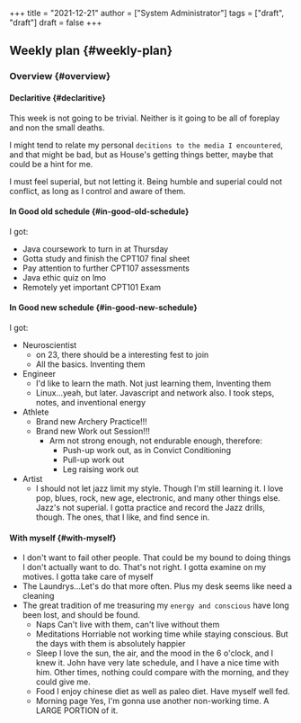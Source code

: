 +++
title = "2021-12-21"
author = ["System Administrator"]
tags = ["draft", "draft"]
draft = false
+++

## Weekly plan {#weekly-plan}


### Overview {#overview}


#### Declaritive {#declaritive}

This week is not going to be trivial. Neither is it going to be all of foreplay and non the small deaths.

I might tend to relate my personal `decitions to the media I encountered`, and that might be bad, but as House's getting things better, maybe that could be a hint for me.

I must feel superial, but not letting it. Being humble and superial could not conflict, as long as I control and aware of them.


#### In Good old schedule {#in-good-old-schedule}

I got:

-   Java coursework to turn in at Thursday
-   Gotta study and finish the CPT107 final sheet
-   Pay attention to further CPT107 assessments
-   Java ethic quiz on lmo
-   Remotely yet important CPT101 Exam


#### In Good new schedule {#in-good-new-schedule}

I got:

-   Neuroscientist
    -   on 23, there should be a interesting fest to join
    -   All the basics. Inventing them
-   Engineer
    -   I'd like to learn the math. Not just learning them, Inventing them
    -   Linux...yeah, but later. Javascript and network also. I took steps, notes, and inventional energy
-   Athlete
    -   Brand new Archery Practice!!!
    -   Brand new Work out Session!!!
        -   Arm not strong enough, not endurable enough, therefore:
            -   Push-up work out, as in Convict Conditioning
            -   Pull-up work out
            -   Leg raising work out
-   Artist
    -   I should not let jazz limit my style. Though I'm still learning it. I love pop, blues, rock, new age, electronic, and many other things else. Jazz's not superial. I gotta practice and record the Jazz drills, though. The ones, that I like, and find sence in.


#### With myself {#with-myself}

-   I don't want to fail other people. That could be my bound to doing things I don't actually want to do. That's not right. I gotta examine on my motives. I gotta take care of myself
-   The Laundrys...Let's do that more often. Plus my desk seems like need a cleaning
-   The great tradition of me treasuring my `energy and conscious` have long been lost, and should be found.
    -   Naps
        Can't live with them, can't live without them
    -   Meditations
        Horriable not working time while staying conscious. But the days with them is absolutely happier
    -   Sleep
        I love the sun, the air, and the mood in the 6 o'clock, and I knew it.
        John have very late schedule, and I have a nice time with him. Other times, nothing could compare with the morning, and they could give me.
    -   Food
        I enjoy chinese diet as well as paleo diet. Have myself well fed.
    -   Morning page
        Yes, I'm gonna use another non-working time. A LARGE PORTION of it.